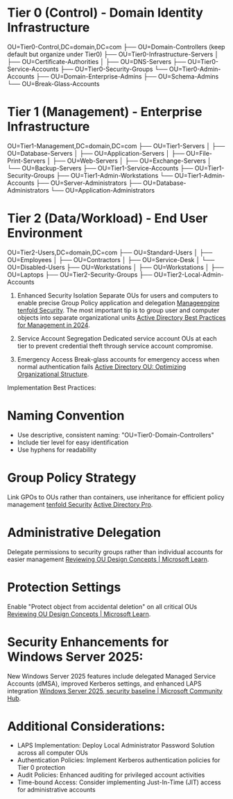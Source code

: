 # Tier 0 (Control) - Domain Identity Infrastructure

OU=Tier0-Control,DC=domain,DC=com
├── OU=Domain-Controllers (keep default but organize under Tier0)
├── OU=Tier0-Infrastructure-Servers
│   ├── OU=Certificate-Authorities
│   ├── OU=DNS-Servers
├── OU=Tier0-Service-Accounts
├── OU=Tier0-Security-Groups
└── OU=Tier0-Admin-Accounts
    ├── OU=Domain-Enterprise-Admins
    ├── OU=Schema-Admins
    └── OU=Break-Glass-Accounts

# Tier 1 (Management) - Enterprise Infrastructure

OU=Tier1-Management,DC=domain,DC=com
├── OU=Tier1-Servers
│   ├── OU=Database-Servers
│   ├── OU=Application-Servers
│   ├── OU=File-Print-Servers
│   ├── OU=Web-Servers
│   ├── OU=Exchange-Servers
│   └── OU=Backup-Servers
├── OU=Tier1-Service-Accounts
├── OU=Tier1-Security-Groups
├── OU=Tier1-Admin-Workstations
└── OU=Tier1-Admin-Accounts
    ├── OU=Server-Administrators
    ├── OU=Database-Administrators
    └── OU=Application-Administrators

# Tier 2 (Data/Workload) - End User Environment

OU=Tier2-Users,DC=domain,DC=com
├── OU=Standard-Users
│   ├── OU=Employees
│   ├── OU=Contractors
│   ├── OU=Service-Desk
│   └── OU=Disabled-Users
├── OU=Workstations
│   ├── OU=Workstations
│   ├── OU=Laptops
├── OU=Tier2-Security-Groups
├── OU=Tier2-Local-Admin-Accounts


1. Enhanced Security Isolation
Separate OUs for users and computers to enable precise Group Policy application and delegation 
[Manageengine](https://www.manageengine.com/products/active-directory-audit/kb/best-practices/active-directory-ou-best-practices.html)
[tenfold Security](https://www.tenfold-security.com/en/organizational-unit/). 
The most important tip is to group user and computer objects into separate organizational units
[Active Directory Best Practices for Management in 2024](https://www.cayosoft.com/active-directory-best-practices/).

2. Service Account Segregation
Dedicated service account OUs at each tier to prevent credential theft through service account compromise.

3. Emergency Access
Break-glass accounts for emergency access when normal authentication fails 
[Active Directory OU: Optimizing Organizational Structure](https://www.cayosoft.com/active-directory-ou/).

Implementation Best Practices:

# Naming Convention
- Use descriptive, consistent naming: "OU=Tier0-Domain-Controllers"
- Include tier level for easy identification
- Use hyphens for readability

# Group Policy Strategy
Link GPOs to OUs rather than containers, use inheritance for efficient policy management 
[tenfold Security](https://www.tenfold-security.com/en/organizational-unit/)
[Active Directory Pro](https://activedirectorypro.com/active-directory-management-tips/).

# Administrative Delegation
Delegate permissions to security groups rather than individual accounts for easier management 
[Reviewing OU Design Concepts | Microsoft Learn](https://learn.microsoft.com/en-us/windows-server/identity/ad-ds/plan/reviewing-ou-design-concepts).

# Protection Settings
Enable "Protect object from accidental deletion" on all critical OUs 
[Reviewing OU Design Concepts | Microsoft Learn](https://learn.microsoft.com/en-us/windows-server/identity/ad-ds/plan/reviewing-ou-design-concepts).

# Security Enhancements for Windows Server 2025:
New Windows Server 2025 features include delegated Managed Service Accounts (dMSA), improved Kerberos settings, and enhanced LAPS integration 
[Windows Server 2025, security baseline | Microsoft Community Hub](https://techcommunity.microsoft.com/blog/microsoft-security-baselines/windows-server-2025-security-baseline/4358733).

# Additional Considerations:

- LAPS Implementation: Deploy Local Administrator Password Solution across all computer OUs
- Authentication Policies: Implement Kerberos authentication policies for Tier 0 protection
- Audit Policies: Enhanced auditing for privileged account activities
- Time-bound Access: Consider implementing Just-In-Time (JIT) access for administrative accounts
